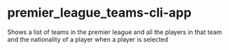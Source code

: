 # premier_league_teams-cli-app
Shows a list of teams in the premier league and all the players in that team and the nationality of a player when a player is selected
